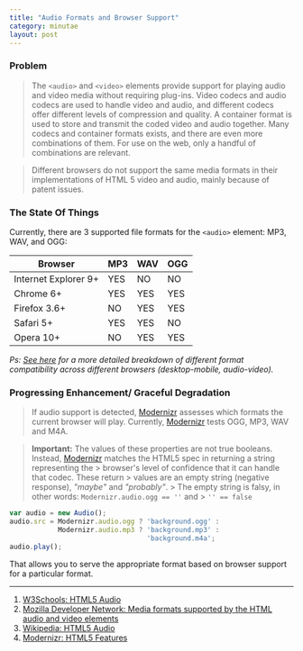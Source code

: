 ```yaml
---
title: "Audio Formats and Browser Support"
category: minutae
layout: post
---
```


### Problem

> The `<audio>` and `<video>` elements provide support for playing audio and
> video media without requiring plug-ins. Video codecs and audio codecs are used
> to handle video and audio, and different codecs offer different levels of
> compression and quality. A container format is used to store and transmit the
> coded video and audio together. Many codecs and container formats exists, and
> there are even more combinations of them. For use on the web, only a handful
> of combinations are relevant.

> Different browsers do not support the same media formats in their
> implementations of HTML 5 video and audio, mainly because of patent issues.

### The State Of Things

Currently, there are 3 supported file formats for the `<audio>` element: MP3,
WAV, and OGG:

| Browser               | MP3 | WAV | OGG |
| --------------------- | --- | --- | --- |
| Internet Explorer 9+  | YES | NO  | NO  |
| Chrome 6+             | YES | YES | YES |
| Firefox 3.6+          | NO  | YES | YES |
| Safari 5+             | YES | YES | NO  |
| Opera 10+             | NO  | YES | YES |

_Ps: [See here][3] for a more detailed breakdown of different format
compatibility across different browsers (desktop-mobile, audio-video)._

### Progressing Enhancement/ Graceful Degradation

> If audio support is detected, [Modernizr][6] assesses which formats the
> current browser will play. Currently, [Modernizr][6] tests OGG, MP3, WAV and
> M4A.

> **Important:** The values of these properties are not true booleans. Instead,
> [Modernizr][6] matches the HTML5 spec in returning a string representing the >
browser's level of confidence that it can handle that codec. These return >
values are an empty string (negative response), _"maybe"_ and _"probably"_. >
The empty string is falsy, in other words: `Modernizr.audio.ogg == ''` and > `''
== false`

```javascript
var audio = new Audio();
audio.src = Modernizr.audio.ogg ? 'background.ogg' :
            Modernizr.audio.mp3 ? 'background.mp3' :
                                  'background.m4a';
audio.play();
```

That allows you to serve the appropriate format based on browser support for a
particular format.

---

1. [W3Schools: HTML5 Audio][1]
2. [Mozilla Developer Network: Media formats supported by the HTML audio and video elements][2]
3. [Wikipedia: HTML5 Audio][4]
4. [Modernizr: HTML5 Features][5]

[1]: http://www.w3schools.com/html/html5_audio.asp
[2]: https://developer.mozilla.org/en-US/docs/HTML/Supported_media_formats
[3]: https://developer.mozilla.org/en-US/docs/HTML/Supported_media_formats#Browser_compatibility
[4]: http://en.wikipedia.org/wiki/HTML5_Audio
[5]: http://modernizr.com/docs/#features-html5
[6]: http://modernizr.com/
